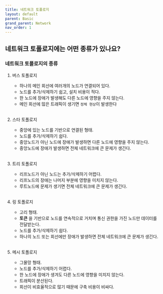 ```yaml
---
title: 네트워크 토폴로지
layout: default
parent: Basic
grand_parent: Network
nav_order: 1
---
```


## 네트워크 토폴로지에는 어떤 종류가 있나요?
### 네트워크 토폴로지의 종류
1. 버스 토폴로지<br/>
    - 하나의 메인 회선에 여러개의 노드가 연결되어 있다.<br/>
    - 노드를 추가/삭제하기 쉽고, 설치 비용이 적다.<br/>
    - 한 노드에 장애가 발생해도 다른 노드에 영향을 주지 않는다.<br/>
    - 메인 회선에 많은 트래픽이 생기면 ``정체 현상``이 발생한다<br/>
    <br/>

2. 스타 토폴로지<br/>
    - 중앙에 있는 노드를 기반으로 연결된 형태.<br/>
    - 노드를 추가/삭제하기 쉽다.<br/>
    - 중앙노드가 아닌 노드에 장애가 발생하면 다른 노드에 영향을 주지 않는다.<br/>
    - 중앙노드에 장애가 발생하면 전체 네트워크에 큰 문제가 생긴다.<br/>
    <br/>

3. 트리 토폴로지<br/>
    - 리프노드가 아닌 노드는 추가/삭제하기 어렵다.<br/>
    - 리프노드의 장애는 나머지 부분에 영향을 미치지 않는다.<br/>
    - 루트노드에 문제가 생기면 전체 네트워크에 큰 문제가 생긴다.<br/>
    <br/>

4. 링 토폴로지<br/>
    - 고리 형태.
    - __토큰__ 을 기반으로 노드를 연속적으로 거치며 통신 권한을 가진 노드만 데이터를 전달받는다.<br/>
    - 노드를 추가/삭제하기 쉽다.<br/>
    - 하나의 노드 또는 회선에만 장애가 발생하면 전체 네트워크에 큰 문제가 생긴다.<br/>
    <br/>

5. 메시 토폴로지<br/>
    - 그물망 형태.<br/>
    - 노드를 추가/삭제하기 어렵다.<br/>
    - 한 노드에 장애가 생겨도 다른 노드에 영향을 미치지 않는다.<br/>
    - 트래픽이 분산된다.<br/>
    - 회선이 비효율적으로 많기 때문에 구축 비용이 비싸다.<br/>
    <br/>